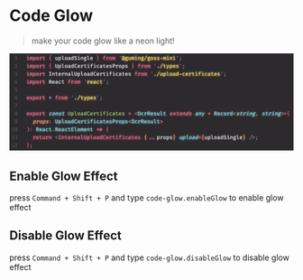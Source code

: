 # Code Glow

> make your code glow like a neon light!

![Code Glow](./banner.png)

## Enable Glow Effect

press `Command + Shift + P` and type `code-glow.enableGlow` to enable glow effect

## Disable Glow Effect

press `Command + Shift + P` and type `code-glow.disableGlow` to disable glow effect
